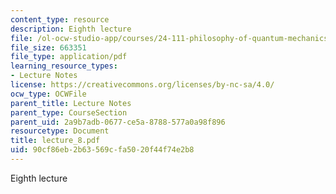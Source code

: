 ```yaml
---
content_type: resource
description: Eighth lecture
file: /ol-ocw-studio-app/courses/24-111-philosophy-of-quantum-mechanics-spring-2005/90cf86eb2b63569cfa5020f44f74e2b8_lecture_8.pdf
file_size: 663351
file_type: application/pdf
learning_resource_types:
- Lecture Notes
license: https://creativecommons.org/licenses/by-nc-sa/4.0/
ocw_type: OCWFile
parent_title: Lecture Notes
parent_type: CourseSection
parent_uid: 2a9b7adb-0677-ce5a-8788-577a0a98f896
resourcetype: Document
title: lecture_8.pdf
uid: 90cf86eb-2b63-569c-fa50-20f44f74e2b8
---
```

Eighth lecture